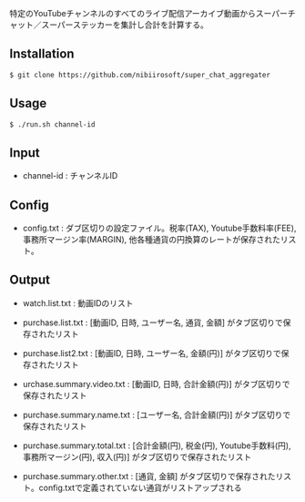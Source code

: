 特定のYouTubeチャンネルのすべてのライブ配信アーカイブ動画からスーパーチャット／スーパーステッカーを集計し合計を計算する。

## Installation

```bash
$ git clone https://github.com/nibiirosoft/super_chat_aggregater
```

## Usage

```bash
$ ./run.sh channel-id
```

## Input

- channel-id : チャンネルID

## Config

- config.txt : ダブ区切りの設定ファイル。税率(TAX), Youtube手数料率(FEE), 事務所マージン率(MARGIN), 他各種通貨の円換算のレートが保存されたリスト。

## Output

- watch.list.txt : 動画IDのリスト

- purchase.list.txt : [動画ID, 日時, ユーザー名, 通貨, 金額] がタブ区切りで保存されたリスト

- purchase.list2.txt : [動画ID, 日時, ユーザー名, 金額(円)] がタブ区切りで保存されたリスト

- urchase.summary.video.txt : [動画ID, 日時, 合計金額(円)] がタブ区切りで保存されたリスト

- purchase.summary.name.txt : [ユーザー名, 合計金額(円)] がタブ区切りで保存されたリスト

- purchase.summary.total.txt : [合計金額(円), 税金(円), Youtube手数料(円), 事務所マージン(円), 収入(円)] がタブ区切りで保存されたリスト

- purchase.summary.other.txt : [通貨, 金額] がタブ区切りで保存されたリスト。config.txtで定義されていない通貨がリストアップされる
